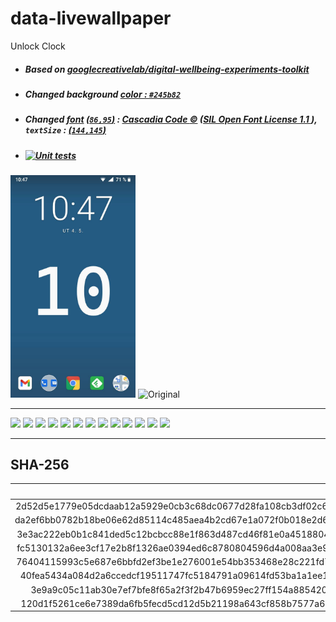 # data-livewallpaper
Unlock Clock 
- ##### Based on *[googlecreativelab/digital-wellbeing-experiments-toolkit](https://github.com/googlecreativelab/digital-wellbeing-experiments-toolkit/tree/master/liveWallpaper)*
- ##### Changed *background [color : `#245b82`](https://github.com/milankomaj/data-livewallpaper/blob/b5c08d901c4341d0178ba37436c8bee609b97a44/app/src/main/res/values/colors.xml#L22)* 
- ##### Changed *[font](app/src/main/res/font/mon.ttf) [(`86,95`)](https://github.com/milankomaj/data-livewallpaper/blob/b5c08d901c4341d0178ba37436c8bee609b97a44/app/src/main/java/com/digitalwellbeingexperiments/toolkit/datalivewallpaper/UnlockCounterWallpaper.kt#L81) : [ Cascadia Code :copyright:](https://github.com/microsoft/cascadia-code)* ([SIL Open Font License 1.1 ](https://github.com/microsoft/cascadia-code/blob/main/LICENSE)), *`textSize` : [(`144,145`)](https://github.com/milankomaj/data-livewallpaper/blob/b5c08d901c4341d0178ba37436c8bee609b97a44/app/src/main/java/com/digitalwellbeingexperiments/toolkit/datalivewallpaper/UnlockCounterWallpaper.kt#L143)*
- #####  [![Unit tests](https://github.com/milankomaj/data-livewallpaper/actions/workflows/gradlew_test.yml/badge.svg?branch=master)](https://github.com/milankomaj/data-livewallpaper/actions/workflows/gradlew_test.yml)


<img src="https://raw.githubusercontent.com/milankomaj/data-livewallpaper/master/.gitbook/assets/Screenshot.jpg" width="200" title="👉  With change  👈"> <img src="https://play-lh.googleusercontent.com/5jrV7gPOVdXPw54SXDEqnQIbQlfb6mziR5JDwu7-04rUofHSPp-cJo2TveEUXQvHjW4=w1366-h695" width="178" title="Original">

---
![](https://dev-badge.eleonora.workers.dev/github/releases/milankomaj/data-livewallpaper?icon=github&style=flat&scale=1) 
![](https://dev-badge.eleonora.workers.dev/github/tags/milankomaj/data-livewallpaper?icon=github&style=flat&scale=1) 
![](https://dev-badge.eleonora.workers.dev/github/release/milankomaj/data-livewallpaper?icon=github&style=flat&scale=1) 
![](https://dev-badge.eleonora.workers.dev/github/stars/milankomaj/data-livewallpaper?icon=github&style=flat&scale=1) 
![](https://dev-badge.eleonora.workers.dev/github/watchers/milankomaj/data-livewallpaper?icon=github&style=flat&scale=1) 
![](https://dev-badge.eleonora.workers.dev/github/forks/milankomaj/data-livewallpaper?icon=github&style=flat&scale=1) 
![](https://dev-badge.eleonora.workers.dev/github/issues/milankomaj/data-livewallpaper?icon=github&style=flat&scale=1) 
![](https://dev-badge.eleonora.workers.dev/github/open-issues/milankomaj/data-livewallpaper?icon=github&style=flat&scale=1) 
![](https://dev-badge.eleonora.workers.dev/github/closed-issues/milankomaj/data-livewallpaper?icon=github&style=flat&scale=1) 
![](https://dev-badge.eleonora.workers.dev/github/prs/milankomaj/data-livewallpaper?icon=github&style=flat&scale=1) 
![](https://dev-badge.eleonora.workers.dev/github/open-prs/milankomaj/data-livewallpaper?icon=github&style=flat&scale=1) 
![](https://dev-badge.eleonora.workers.dev/github/closed-prs/milankomaj/data-livewallpaper?icon=github&style=flat&scale=1) 
![](https://dev-badge.eleonora.workers.dev/github/merged-prs/milankomaj/data-livewallpaper?icon=github&style=flat&scale=1) 

---
## SHA-256
**sha256** | **file**
---: | :---:
2d52d5e1779e05dcdaab12a5929e0cb3c68dc0677d28fa108cb3df02c6419e18|./artifacts/debug&relase_APKS/data_live_wallpaper_relase_all.apks
da2ef6bb0782b18be06e62d85114c485aea4b2cd67e1a072f0b018e2d6c8d503|./artifacts/debug&relase_APKS/data_live_wallpaper_debug_all.apks
3e3ac222eb0b1c841ded5c12bcbcc88e1f863d487cd46f81e0a4518804c3ea4b|./artifacts/debug&relase_APK/release/data_live_wallpaper_release.apk
fc5130132a6ee3cf17e2b8f1326ae0394ed6c8780804596d4a008aa3e9c9b342|./artifacts/debug&relase_APK/debug/data_live_wallpaper_debug.apk
76404115993c5e687e6bbfd2ef3be1e276001e54bb353468e28c221fd7f75d17|./artifacts/debug&relase_Nokia5_APKS/data_live_wallpaper_nokia5_debug.apks
40fea5434a084d2a6ccedcf19511747fc5184791a09614fd53ba1a1ee19d0a16|./artifacts/debug&relase_Nokia5_APKS/data_live_wallpaper_nokia5_relase.apks
3e9a9c05c11ab30e7ef7bfe8f65a2f3f2b47b6959ec27ff154a885420e06ff00|./artifacts/debug&relase_AAB/release/app-release.aab
120d1f5261ce6e7389da6fb5fecd5cd12d5b21198a643cf858b7577a6b42f54a|./artifacts/debug&relase_AAB/debug/app-debug.aab
